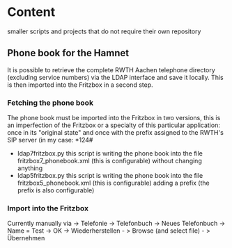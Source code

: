 # Content
smaller scripts and projects that do not require their own repository
## Phone book for the Hamnet 
It is possible to retrieve the complete RWTH Aachen telephone directory (excluding service numbers) via the LDAP interface and save it locally. This is then imported into the Fritzbox in a second step.
### Fetching the phone book
The phone book must be imported into the Fritzbox in two versions, this is an imperfection of the Fritzbox or a specialty of this particular application: once in its "original state" and once with the prefix assigned to the RWTH's SIP server (in my case: *124#
* ldap7fritzbox.py this script is writing the phone book into the file fritzbox7_phonebook.xml (this is configurable) without changing anything
* ldap5fritzbox.py this script is writing the phone book into the file fritzbox5_phonebook.xml (this is configurable) adding a prefix (the prefix is also configurable)
### Import into the Fritzbox
Currently manually via -> Telefonie -> Telefonbuch -> Neues Telefonbuch -> Name = Test -> OK -> Wiederherstellen - > Browse (and select file) - > Übernehmen
